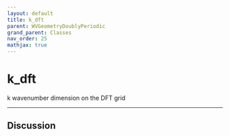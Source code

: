 ```yaml
---
layout: default
title: k_dft
parent: WVGeometryDoublyPeriodic
grand_parent: Classes
nav_order: 25
mathjax: true
---
```


#  k_dft

k wavenumber dimension on the DFT grid


---

## Discussion

  
